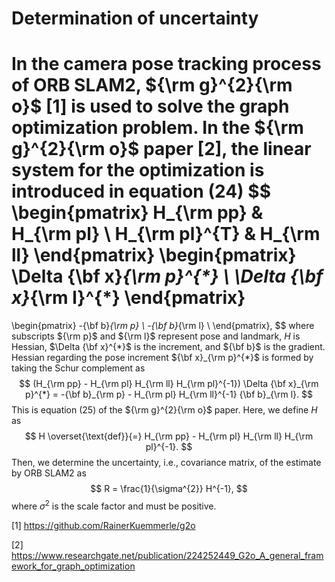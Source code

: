 # Determination of uncertainty

In the camera pose tracking process of ORB SLAM2, ${\rm g}^{2}{\rm o}$ [1] is used to solve the graph optimization problem. In the ${\rm g}^{2}{\rm o}$ paper [2], the linear system for the optimization is introduced in equation (24)
$$
\begin{pmatrix}
	H_{\rm pp}     & H_{\rm pl} \\
	H_{\rm pl}^{T} & H_{\rm ll}
\end{pmatrix}
\begin{pmatrix}
	\Delta {\bf x}_{\rm p}^{*} \\
	\Delta {\bf x}_{\rm l}^{*}
\end{pmatrix}
=
\begin{pmatrix}
	-{\bf b}_{\rm p} \\
	-{\bf b}_{\rm l} \\
\end{pmatrix},
$$
where subscripts ${\rm p}$ and ${\rm l}$ represent pose and landmark, $H$ is Hessian, $\Delta {\bf x}^{*}$ is the increment, and ${\bf b}$ is the gradient. Hessian regarding the pose increment ${\bf x}_{\rm p}^{*}$ is formed by taking the Schur complement as
$$
(H_{\rm pp} - H_{\rm pl} H_{\rm ll} H_{\rm pl}^{-1}) \Delta {\bf x}_{\rm p}^{*} = -{\bf b}_{\rm p} - H_{\rm pl} H_{\rm ll}^{-1} {\bf b}_{\rm l}.
$$
This is equation (25) of the ${\rm g}^{2}{\rm o}$ paper. Here, we define $H$ as
$$
H \overset{\text{def}}{=} H_{\rm pp} - H_{\rm pl} H_{\rm ll} H_{\rm pl}^{-1}.
$$
Then, we determine the uncertainty, i.e., covariance matrix, of the estimate by ORB SLAM2 as
$$
R = \frac{1}{\sigma^{2}} H^{-1},
$$
where $\sigma^{2}$ is the scale factor and must be positive.



[1] https://github.com/RainerKuemmerle/g2o

[2] https://www.researchgate.net/publication/224252449_G2o_A_general_framework_for_graph_optimization